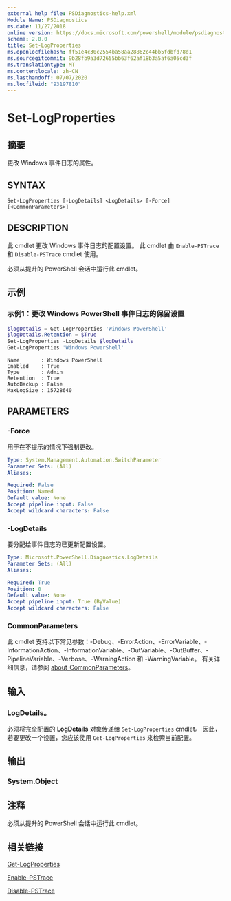 ```yaml
---
external help file: PSDiagnostics-help.xml
Module Name: PSDiagnostics
ms.date: 11/27/2018
online version: https://docs.microsoft.com/powershell/module/psdiagnostics/set-logproperties?view=powershell-5.1&WT.mc_id=ps-gethelp
schema: 2.0.0
title: Set-LogProperties
ms.openlocfilehash: ff51e4c30c2554ba58aa28862c44bb5fdbfd78d1
ms.sourcegitcommit: 9b28fb9a3d72655bb63f62af18b3a5af6a05cd3f
ms.translationtype: MT
ms.contentlocale: zh-CN
ms.lasthandoff: 07/07/2020
ms.locfileid: "93197810"
---
```

# Set-LogProperties

## 摘要
更改 Windows 事件日志的属性。

## SYNTAX

```
Set-LogProperties [-LogDetails] <LogDetails> [-Force] [<CommonParameters>]
```

## DESCRIPTION

此 cmdlet 更改 Windows 事件日志的配置设置。 此 cmdlet 由 `Enable-PSTrace` 和 `Disable-PSTrace` cmdlet 使用。

必须从提升的 PowerShell 会话中运行此 cmdlet。

## 示例

### 示例1：更改 Windows PowerShell 事件日志的保留设置

```powershell
$logDetails = Get-LogProperties 'Windows PowerShell'
$logDetails.Retention = $True
Set-LogProperties -LogDetails $logDetails
Get-LogProperties 'Windows PowerShell'
```

```Output
Name       : Windows PowerShell
Enabled    : True
Type       : Admin
Retention  : True
AutoBackup : False
MaxLogSize : 15728640
```

## PARAMETERS

### -Force

用于在不提示的情况下强制更改。

```yaml
Type: System.Management.Automation.SwitchParameter
Parameter Sets: (All)
Aliases:

Required: False
Position: Named
Default value: None
Accept pipeline input: False
Accept wildcard characters: False
```

### -LogDetails

要分配给事件日志的已更新配置设置。

```yaml
Type: Microsoft.PowerShell.Diagnostics.LogDetails
Parameter Sets: (All)
Aliases:

Required: True
Position: 0
Default value: None
Accept pipeline input: True (ByValue)
Accept wildcard characters: False
```

### CommonParameters

此 cmdlet 支持以下常见参数：-Debug、-ErrorAction、-ErrorVariable、-InformationAction、-InformationVariable、-OutVariable、-OutBuffer、-PipelineVariable、-Verbose、-WarningAction 和 -WarningVariable。 有关详细信息，请参阅 [about_CommonParameters](https://go.microsoft.com/fwlink/?LinkID=113216)。

## 输入

### LogDetails。

必须将完全配置的 **LogDetails** 对象传递给 `Set-LogProperties` cmdlet。
因此，若要更改一个设置，您应该使用 `Get-LogProperties` 来检索当前配置。

## 输出

### System.Object

## 注释

必须从提升的 PowerShell 会话中运行此 cmdlet。

## 相关链接

[Get-LogProperties](Get-LogProperties.md)

[Enable-PSTrace](Enable-PSTrace.md)

[Disable-PSTrace](Disable-PSTrace.md)
